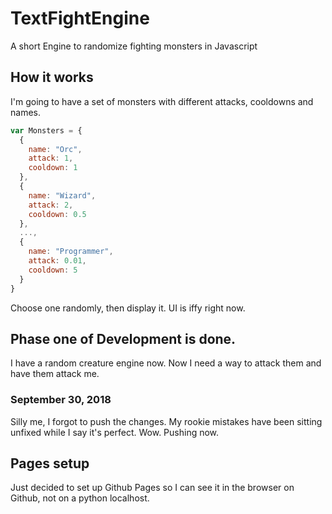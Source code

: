 # TextFightEngine
A short Engine to randomize fighting monsters in Javascript
## How it works
I'm going to have a set of monsters with different attacks, cooldowns and names.
```javascript
var Monsters = {
  {
    name: "Orc",
    attack: 1,
    cooldown: 1
  },
  {
    name: "Wizard",
    attack: 2,
    cooldown: 0.5
  },
  ...,
  {
    name: "Programmer",
    attack: 0.01,
    cooldown: 5
  }
}
```
Choose one randomly, then display it.
UI is iffy right now.
## Phase one of Development is done.
I have a random creature engine now. Now I need a way to attack them and have them attack me.
### September 30, 2018
Silly me, I forgot to push the changes. My rookie mistakes have been sitting unfixed while I say it's perfect. Wow. Pushing now.
## Pages setup
Just decided to set up Github Pages so I can see it in the browser on Github, not on a python localhost.
